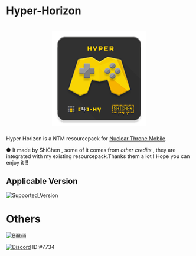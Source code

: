 # Hyper-Horizon

[<h1 align="center">
<img src="icon.png" 
     alt="icon" 
     height="256"></h1>](icon.png)

Hyper Horizon is a NTM resourcepack for [Nuclear Throne Mobile](https://toncho.itch.io/nuclear-throne-mobile).

● It made by ShiChen , some of it comes from *other credits* , they are integrated with my existing resourcepack.Thanks them a lot ! Hope you can enjoy it !!

## Applicable Version

![Supported_Version](https://img.shields.io/badge/b2.6.1_build2616-505DDC?label=supported_game_version&logo=github)



# Others

[![Bilibili](https://img.shields.io/badge/%40Shi_Chen-B0466A?style=flat-square&logo=bilibili&logoColor=FFFFFF&labelColor=FF6699)](https://space.bilibili.com/420780210)

[![Discord](https://img.shields.io/badge/%40KCD_shichen-303885?style=flat-square&logo=discord&logoColor=FFFFFF&labelColor=505DDC)](https://discord.com/#7734) ID:#7734
